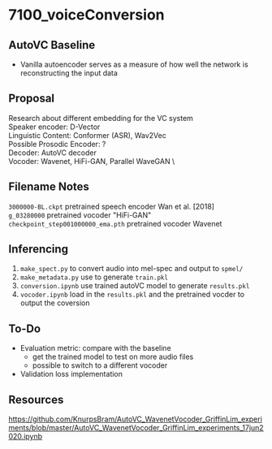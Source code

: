 # 7100_voiceConversion

## AutoVC Baseline
* Vanilla autoencoder serves as a measure of how well the network is reconstructing the input data

## Proposal
Research about different embedding for the VC system \
Speaker encoder: D-Vector \
Linguistic Content: Conformer (ASR), Wav2Vec \
Possible Prosodic Encoder: ? \
Decoder: AutoVC decoder \
Vocoder: Wavenet, HiFi-GAN, Parallel WaveGAN \

## Filename Notes
`3000000-BL.ckpt` pretrained speech encoder Wan et al. [2018] \
`g_03280000` pretrained vocoder "HiFi-GAN" \
`checkpoint_step001000000_ema.pth` pretrained vocoder Wavenet

## Inferencing
1. `make_spect.py` to convert audio into mel-spec and output to `spmel/`
2. `make_metadata.py` use to generate `train.pkl`
3. `conversion.ipynb` use trained autoVC model to generate `results.pkl`
4. `vocoder.ipynb` load in the `results.pkl` and the pretrained vocder to output the coversion

## To-Do 
* Evaluation metric: compare with the baseline
    * get the trained model to test on more audio files
    * possible to switch to a different vocoder
* Validation loss implementation

## Resources
https://github.com/KnurpsBram/AutoVC_WavenetVocoder_GriffinLim_experiments/blob/master/AutoVC_WavenetVocoder_GriffinLim_experiments_17jun2020.ipynb


